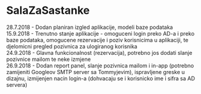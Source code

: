 # SalaZaSastanke

28.7.2018 - Dodan planiran izgled aplikacije, modeli baze podataka  
15.9.2018 - Trenutno stanje aplikacije - omoguceni login preko AD-a i preko baze podataka, omogucene rezervacije i poziv korisnicima u 
aplikaciji, te djelomicni pregled pozivnica za ulogiranog korisnika  
24.9.2018 - Glavna funkcionalnost (rezervacija), potrebno jos dodati slanje pozivnice mailom te neke izmjene  
26.9.2018 - Dodan report panel, slanje pozivnica mailom i in-app (potrebno zamijeniti Googleov SMTP server sa Tommyjevim), ispravljene greske u dizajnu, izmijenjen nacin login-a (dohvacaju se i korisnicko ime i sifra sa AD servera)
